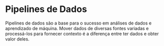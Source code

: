# Pipelines de Dados

Pipelines de dados são a base para o sucesso em análises de dados e aprendizado de máquina. Mover
dados de diversas fontes variadas e processá-los para fornecer contexto é a diferença entre ter
dados e obter valor deles.

